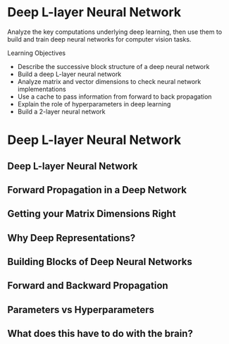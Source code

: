 # Deep L-layer Neural Network

Analyze the key computations underlying deep learning, then use them to build and train deep neural networks for computer vision tasks.

Learning Objectives
- Describe the successive block structure of a deep neural network
- Build a deep L-layer neural network
- Analyze matrix and vector dimensions to check neural network implementations
- Use a cache to pass information from forward to back propagation
- Explain the role of hyperparameters in deep learning
- Build a 2-layer neural network


# Deep L-layer Neural Network


## Deep L-layer Neural Network

## Forward Propagation in a Deep Network

## Getting your Matrix Dimensions Right

## Why Deep Representations?

## Building Blocks of Deep Neural Networks

## Forward and Backward Propagation

## Parameters vs Hyperparameters

## What does this have to do with the brain?

